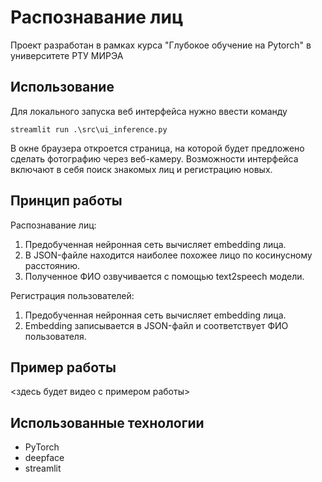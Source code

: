 # Распознавание лиц
Проект разработан в рамках курса "Глубокое обучение на Pytorch" в университете РТУ МИРЭА

## Использование
Для локального запуска веб интерфейса нужно ввести команду
```commandline
streamlit run .\src\ui_inference.py
```

В окне браузера откроется страница, на которой будет предложено сделать 
фотографию через веб-камеру. Возможности интерфейса включают в себя поиск
знакомых лиц и регистрацию новых.

## Принцип работы
Распознавание лиц:
1. Предобученная нейронная сеть вычисляет embedding лица.
2. В JSON-файле находится наиболее похожее лицо по косинусному расстоянию.
3. Полученное ФИО озвучивается с помощью text2speech модели.

Регистрация пользователей:
1. Предобученная нейронная сеть вычисляет embedding лица.
2. Embedding записывается в JSON-файл и соответствует ФИО пользователя.

## Пример работы
<здесь будет видео с примером работы>

## Использованные технологии
- PyTorch
- deepface
- streamlit